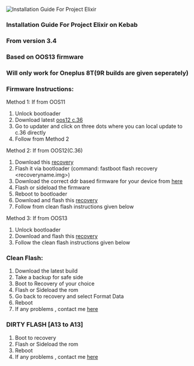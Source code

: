 ![Installation Guide For Project Elixir](https://i.imgur.com/3UmK6nS.png "Installation")

### Installation Guide For Project Elixir on Kebab
### From version 3.4
### Based on OOS13 firmware 
### Will only work for Oneplus 8T(9R builds are given seperately)


### Firmware Instructions:
Method 1: If from OOS11
1. Unlock bootloader
2. Download latest [oos12 c.36](https://t.me/OnePlusOTA/840)
3. Go to updater and click on three dots where you can local update to c.36 directly
4. Follow from Method 2

Method 2: If from OOS12(C.36)
1. Download this [recovery](https://github.com/Wishmasterflo/device_oneplus_opkona/releases/download/R12.1_V13/OrangeFox-R12.1-Unofficial-OPKONA-V13.img)
2. Flash it via bootloader (command: fastboot flash recovery <recoveryname.img>)
3. Download the correct ddr based firmware for your device from [here](https://www.mediafire.com/folder/sxdpvifk83q9g/OnePlus_Firmware_Updates#2gpefcni2siwo)
4. Flash or sideload the firmware 
5. Reboot to bootloader
6. Download and flash this [recovery](https://github.com/Wishmasterflo/device_oneplus_opkona/releases/download/R12.1_V13/OrangeFox-R12.1-Unofficial-OPKONA-OOS13-V13.img)
7. Follow from clean flash instructions given below

Method 3: If from OOS13
1. Unlock bootloader
2. Download and flash this [recovery](https://github.com/Wishmasterflo/device_oneplus_opkona/releases/download/R12.1_V13/OrangeFox-R12.1-Unofficial-OPKONA-OOS13-V13.img)
3. Follow the clean flash instructions given below

### Clean Flash:
1. Download the latest build
2. Take a backup for safe side
3. Boot to Recovery of your choice
4. Flash or Sideload the rom
5. Go back to recovery and select Format Data
6. Reboot
7. If any problems , contact me [here](https://t.me/+ooO6IhRobvQzMDU1)

### DIRTY FLASH [A13 to A13]
1. Boot to recovery
2. Flash or Sideload the rom
3. Reboot
4. If any problems , contact me [here](https://t.me/+ooO6IhRobvQzMDU1)
